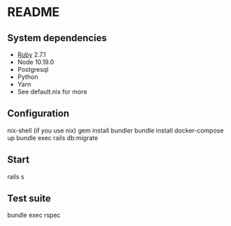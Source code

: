 # README

## System dependencies

* [Ruby](https://www.ruby-lang.org/en/) 2.7.1
* Node 10.19.0
* Postgresql
* Python
* Yarn
* See default.nix for more

## Configuration

nix-shell (if you use nix)
gem install bundler
bundle install
docker-compose up
bundle exec rails db:migrate

## Start

rails s

## Test suite

bundle exec rspec
